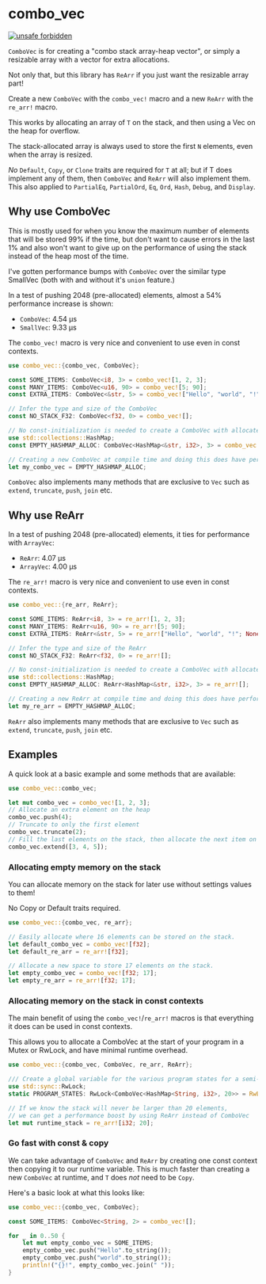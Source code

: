 # combo_vec

[![unsafe forbidden](https://img.shields.io/badge/unsafe-forbidden-success.svg)](https://github.com/rust-secure-code/safety-dance/)

`ComboVec` is for creating a "combo stack array-heap vector", or simply a resizable array with a vector for extra allocations.

Not only that, but this library has `ReArr` if you just want the resizable array part!

Create a new `ComboVec` with the `combo_vec!` macro and a new `ReArr` with the `re_arr!` macro.

This works by allocating an array of `T` on the stack, and then using a Vec on the heap for overflow.

The stack-allocated array is always used to store the first `N` elements, even when the array is resized.

_No_ `Default`, `Copy`, or `Clone` traits are required for `T` at all;
but if T does implement any of them, then `ComboVec` and `ReArr` will also implement them.
This also applied to `PartialEq`, `PartialOrd`, `Eq`, `Ord`, `Hash`, `Debug`, and `Display`.

## Why use ComboVec

This is mostly used for when you know the maximum number of elements that will be stored 99% if the time, but don't want to cause errors in the last 1% and also won't want to give up on the performance of using the stack instead of the heap most of the time.

I've gotten performance bumps with `ComboVec` over the similar type SmallVec (both with and without it's `union` feature.)

In a test of pushing 2048 (pre-allocated) elements, almost a 54% performance increase is shown:

- `ComboVec`: 4.54 µs
- `SmallVec`: 9.33 µs

The `combo_vec!` macro is very nice and convenient to use even in const contexts.

```rust
use combo_vec::{combo_vec, ComboVec};

const SOME_ITEMS: ComboVec<i8, 3> = combo_vec![1, 2, 3];
const MANY_ITEMS: ComboVec<u16, 90> = combo_vec![5; 90];
const EXTRA_ITEMS: ComboVec<&str, 5> = combo_vec!["Hello", "world", "!"; None, None];

// Infer the type and size of the ComboVec
const NO_STACK_F32: ComboVec<f32, 0> = combo_vec![];

// No const-initialization is needed to create a ComboVec with allocated elements on the stack
use std::collections::HashMap;
const EMPTY_HASHMAP_ALLOC: ComboVec<HashMap<&str, i32>, 3> = combo_vec![];

// Creating a new ComboVec at compile time and doing this does have performance benefits
let my_combo_vec = EMPTY_HASHMAP_ALLOC;
```

`ComboVec` also implements many methods that are exclusive to `Vec` such as `extend`, `truncate`, `push`, `join` etc.

## Why use ReArr

In a test of pushing 2048 (pre-allocated) elements, it ties for performance with `ArrayVec`:

- `ReArr`: 4.07 µs
- `ArrayVec`: 4.00 µs

The `re_arr!` macro is very nice and convenient to use even in const contexts.

```rust
use combo_vec::{re_arr, ReArr};

const SOME_ITEMS: ReArr<i8, 3> = re_arr![1, 2, 3];
const MANY_ITEMS: ReArr<u16, 90> = re_arr![5; 90];
const EXTRA_ITEMS: ReArr<&str, 5> = re_arr!["Hello", "world", "!"; None, None];

// Infer the type and size of the ReArr
const NO_STACK_F32: ReArr<f32, 0> = re_arr![];

// No const-initialization is needed to create a ComboVec with allocated elements on the stack
use std::collections::HashMap;
const EMPTY_HASHMAP_ALLOC: ReArr<HashMap<&str, i32>, 3> = re_arr![];

// Creating a new ReArr at compile time and doing this does have performance benefits
let my_re_arr = EMPTY_HASHMAP_ALLOC;
```

`ReArr` also implements many methods that are exclusive to `Vec` such as `extend`, `truncate`, `push`, `join` etc.

## Examples

A quick look at a basic example and some methods that are available:

```rust
use combo_vec::combo_vec;

let mut combo_vec = combo_vec![1, 2, 3];
// Allocate an extra element on the heap
combo_vec.push(4);
// Truncate to only the first element
combo_vec.truncate(2);
// Fill the last elements on the stack, then allocate the next item on the heap
combo_vec.extend([3, 4, 5]);
```

### Allocating empty memory on the stack

You can allocate memory on the stack for later use without settings values to them!

No Copy or Default traits required.

```rust
use combo_vec::{combo_vec, re_arr};

// Easily allocate where 16 elements can be stored on the stack.
let default_combo_vec = combo_vec![f32];
let default_re_arr = re_arr![f32];

// Allocate a new space to store 17 elements on the stack.
let empty_combo_vec = combo_vec![f32; 17];
let empty_re_arr = re_arr![f32; 17];
```

### Allocating memory on the stack in const contexts

The main benefit of using the `combo_vec!`/`re_arr!` macros is that everything it does can be used in const contexts.

This allows you to allocate a ComboVec at the start of your program in a Mutex or RwLock, and have minimal runtime overhead.

```rust
use combo_vec::{combo_vec, ComboVec, re_arr, ReArr};

/// Create a global variable for the various program states for a semi-unspecified length
use std::sync::RwLock;
static PROGRAM_STATES: RwLock<ComboVec<HashMap<String, i32>, 20>> = RwLock::new(combo_vec![]);

// If we know the stack will never be larger than 20 elements,
// we can get a performance boost by using ReArr instead of ComboVec
let mut runtime_stack = re_arr![i32; 20];
```

### Go fast with const & copy

We can take advantage of `ComboVec` and `ReArr` by creating one const context then copying it to our runtime variable.
This is much faster than creating a new `ComboVec` at runtime, and `T` does _not_ need to be `Copy`.

Here's a basic look at what this looks like:

```rust
use combo_vec::{combo_vec, ComboVec};

const SOME_ITEMS: ComboVec<String, 2> = combo_vec![];

for _ in 0..50 {
    let mut empty_combo_vec = SOME_ITEMS;
    empty_combo_vec.push("Hello".to_string());
    empty_combo_vec.push("world".to_string());
    println!("{}!", empty_combo_vec.join(" "));
}
```
